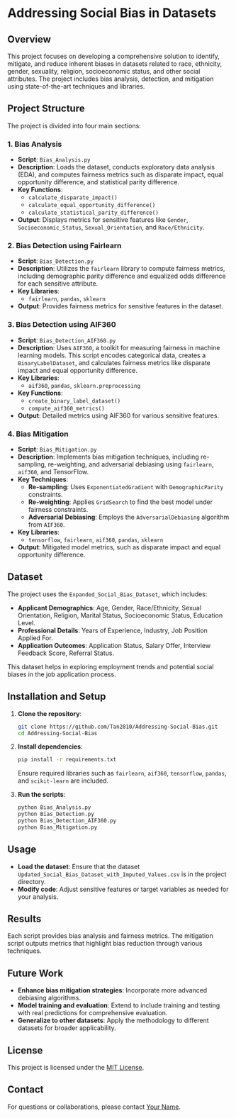 
# Addressing Social Bias in Datasets

## Overview
This project focuses on developing a comprehensive solution to identify, mitigate, and reduce inherent biases in datasets related to race, ethnicity, gender, sexuality, religion, socioeconomic status, and other social attributes. The project includes bias analysis, detection, and mitigation using state-of-the-art techniques and libraries.

## Project Structure
The project is divided into four main sections:

### 1. **Bias Analysis**
- **Script**: `Bias_Analysis.py`
- **Description**: Loads the dataset, conducts exploratory data analysis (EDA), and computes fairness metrics such as disparate impact, equal opportunity difference, and statistical parity difference.
- **Key Functions**:
  - `calculate_disparate_impact()`
  - `calculate_equal_opportunity_difference()`
  - `calculate_statistical_parity_difference()`
- **Output**: Displays metrics for sensitive features like `Gender`, `Socioeconomic_Status`, `Sexual_Orientation`, and `Race/Ethnicity`.

### 2. **Bias Detection using Fairlearn**
- **Script**: `Bias_Detection.py`
- **Description**: Utilizes the `fairlearn` library to compute fairness metrics, including demographic parity difference and equalized odds difference for each sensitive attribute.
- **Key Libraries**:
  - `fairlearn`, `pandas`, `sklearn`
- **Output**: Provides fairness metrics for sensitive features in the dataset.

### 3. **Bias Detection using AIF360**
- **Script**: `Bias_Detection_AIF360.py`
- **Description**: Uses `AIF360`, a toolkit for measuring fairness in machine learning models. This script encodes categorical data, creates a `BinaryLabelDataset`, and calculates fairness metrics like disparate impact and equal opportunity difference.
- **Key Libraries**:
  - `aif360`, `pandas`, `sklearn.preprocessing`
- **Key Functions**:
  - `create_binary_label_dataset()`
  - `compute_aif360_metrics()`
- **Output**: Detailed metrics using AIF360 for various sensitive features.

### 4. **Bias Mitigation**
- **Script**: `Bias_Mitigation.py`
- **Description**: Implements bias mitigation techniques, including re-sampling, re-weighting, and adversarial debiasing using `fairlearn`, `aif360`, and TensorFlow.
- **Key Techniques**:
  - **Re-sampling**: Uses `ExponentiatedGradient` with `DemographicParity` constraints.
  - **Re-weighting**: Applies `GridSearch` to find the best model under fairness constraints.
  - **Adversarial Debiasing**: Employs the `AdversarialDebiasing` algorithm from `AIF360`.
- **Key Libraries**:
  - `tensorflow`, `fairlearn`, `aif360`, `pandas`, `sklearn`
- **Output**: Mitigated model metrics, such as disparate impact and equal opportunity difference.

## Dataset
The project uses the `Expanded_Social_Bias_Dataset`, which includes:
- **Applicant Demographics**: Age, Gender, Race/Ethnicity, Sexual Orientation, Religion, Marital Status, Socioeconomic Status, Education Level.
- **Professional Details**: Years of Experience, Industry, Job Position Applied For.
- **Application Outcomes**: Application Status, Salary Offer, Interview Feedback Score, Referral Status.

This dataset helps in exploring employment trends and potential social biases in the job application process.

## Installation and Setup
1. **Clone the repository**:
   ```bash
   git clone https://github.com/Tan2810/Addressing-Social-Bias.git
   cd Addressing-Social-Bias
   ```

2. **Install dependencies**:
   ```bash
   pip install -r requirements.txt
   ```
   Ensure required libraries such as `fairlearn`, `aif360`, `tensorflow`, `pandas`, and `scikit-learn` are included.

3. **Run the scripts**:
   ```bash
   python Bias_Analysis.py
   python Bias_Detection.py
   python Bias_Detection_AIF360.py
   python Bias_Mitigation.py
   ```

## Usage
- **Load the dataset**: Ensure that the dataset `Updated_Social_Bias_Dataset_with_Imputed_Values.csv` is in the project directory.
- **Modify code**: Adjust sensitive features or target variables as needed for your analysis.

## Results
Each script provides bias analysis and fairness metrics. The mitigation script outputs metrics that highlight bias reduction through various techniques.

## Future Work
- **Enhance bias mitigation strategies**: Incorporate more advanced debiasing algorithms.
- **Model training and evaluation**: Extend to include training and testing with real predictions for comprehensive evaluation.
- **Generalize to other datasets**: Apply the methodology to different datasets for broader applicability.

## License
This project is licensed under the [MIT License](LICENSE).

## Contact
For questions or collaborations, please contact [Your Name](mailto:tanmaybandaru@gmail.com).
